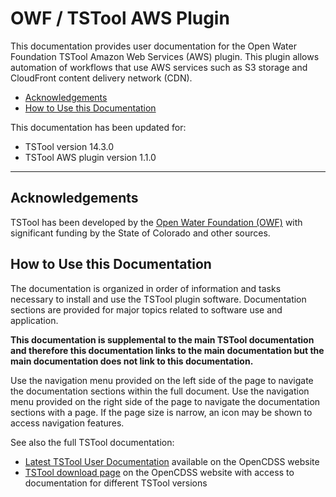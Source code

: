 # OWF / TSTool AWS Plugin #

This documentation provides user documentation for the Open Water Foundation TSTool Amazon Web Services (AWS) plugin.
This plugin allows automation of workflows that use AWS services such as S3 storage and CloudFront content delivery network (CDN).

* [Acknowledgements](#acknowledgements)
* [How to Use this Documentation](#how-to-use-this-documentation)

This documentation has been updated for:

* TSTool version 14.3.0
* TSTool AWS plugin version 1.1.0

----------------

## Acknowledgements

TSTool has been developed by the [Open Water Foundation (OWF)](https://openwaterfoundation.org) with significant
funding by the State of Colorado and other sources.

## How to Use this Documentation ##

The documentation is organized in order of information and tasks necessary to install and use the TSTool plugin software.
Documentation sections are provided for major topics related to software use and application.

**This documentation is supplemental to the main TSTool documentation and therefore this documentation links
to the main documentation but the main documentation does not link to this documentation.**

Use the navigation menu provided on the left side of the page to navigate the documentation sections within the full document.
Use the navigation menu provided on the right side of the page to navigate the documentation sections with a page.
If the page size is narrow, an icon may be shown to access navigation features.

See also the full TSTool documentation:

* [Latest TSTool User Documentation](https://opencdss.state.co.us/tstool/latest/doc-user/) available on the OpenCDSS website
* [TSTool download page](https://opencdss.state.co.us/tstool/) on the OpenCDSS website
with access to documentation for different TSTool versions
